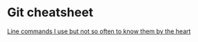 # Git cheatsheet

[Line commands I use but not so often to know them by the heart](https://github.com/authenticsebastian/git-cheatsheet/blob/master/git-cheatsheet.md)